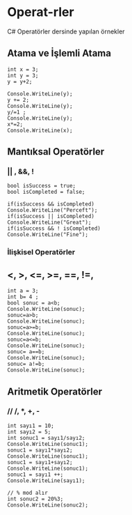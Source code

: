 # Operat-rler
C# Operatörler dersinde yapılan örnekler

##  Atama ve İşlemli Atama
```
int x = 3;
int y = 3;
y = y+2;

Console.WriteLine(y);
y += 2;
Console.WriteLine(y);
y/=1 ;
Console.WriteLine(y);
x*=2;
Console.WriteLine(x);
```

## Mantıksal Operatörler
### || , &&, !   
```
bool isSuccess = true;
bool isCompleted = false;

if(isSuccess && isCompleted)
Console.WriteLine("Perceft");
if(isSuccess || isCompleted)
Console.WriteLine("Great");
if(isSuccess && ! isCompleted)
Console.WriteLine("Fine");
```
### İlişkisel Operatörler
## <, >, <=, >=, ==, !=,

```
int a = 3;
int b= 4 ;
bool sonuc = a<b;
Console.WriteLine(sonuc);
sonuc=a>b;
Console.WriteLine(sonuc);
sonuc=a>=b;
Console.WriteLine(sonuc);
sonuc=a<=b;
Console.WriteLine(sonuc);
sonuc= a==b;
Console.WriteLine(sonuc);
sonuc= a!=b;
Console.WriteLine(sonuc);
```

## Aritmetik Operatörler 
### // /, *, +, -
```
int sayı1 = 10;
int sayı2 = 5;
int sonuc1 = sayı1/sayı2;
Console.WriteLine(sonuc1);
sonuc1 = sayı1*sayı2;
Console.WriteLine(sonuc1);
sonuc1 = sayı1+sayı2;
Console.WriteLine(sonuc1);
sonuc1 = sayı1 ++;
Console.WriteLine(sayı1);

// % mod alır
int sonuc2 = 20%3;
Console.WriteLine(sonuc2); 

```


